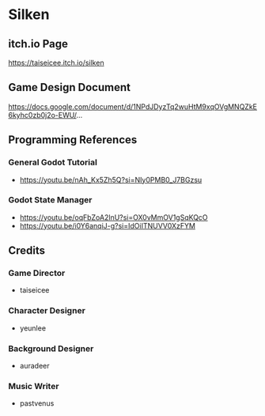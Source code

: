 # Silken

## itch.io Page
https://taiseicee.itch.io/silken

## Game Design Document
https://docs.google.com/document/d/1NPdJDyzTq2wuHtM9xqOVgMNQZkE6kyhc0zb0j2o-EWU/...

## Programming References
### General Godot Tutorial
- https://youtu.be/nAh_Kx5Zh5Q?si=NIy0PMB0_J7BGzsu

### Godot State Manager
- https://youtu.be/oqFbZoA2lnU?si=OX0vMmOV1gSqKQcO
- https://youtu.be/i0Y6anqiJ-g?si=IdOiITNUVV0XzFYM

## Credits
### Game Director
- taiseicee
### Character Designer
- yeunlee
### Background Designer
- auradeer
### Music Writer
- pastvenus
